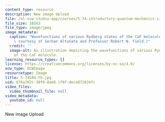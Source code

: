 ```yaml
---
content_type: resource
description: New image Upload
file: /ol-ocw-studio-app/courses/5-74-introductory-quantum-mechanics-ii-spring-2004/076a782c30f08ae81f07deca872834fc_5-74s04-th.jpg
file_size: 10163
file_type: image/jpeg
image_metadata:
  caption: "Wavefunctions of various Rydberg states of the CaF molecule.\_ (Image\
    \ courtesy of Serhan Altunata and Professor Robert W. Field.)"
  credit: ''
  image-alt: An illustration depicting the wavefunctions of various Rydberg states
    of the CaF molecule.
learning_resource_types: []
license: https://creativecommons.org/licenses/by-nc-sa/4.0/
ocw_type: OCWImage
resourcetype: Image
title: 5-74s04-th.jpg
uid: 076a782c-30f0-8ae8-1f07-deca872834fc
video_files:
  video_thumbnail_file: null
video_metadata:
  youtube_id: null
---
```

New image Upload